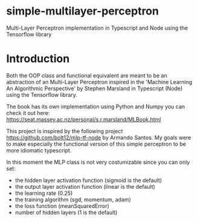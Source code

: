 # simple-multilayer-perceptron

Multi-Layer Perceptron implementation in Typescript and Node using the Tensorflow library

# Introduction

Both the OOP class and functional equivalent are meant to be an abstraction of an Multi-Layer Perceptron inspired in the
'Machine Learning An Algorithmic Perspective' by Stephen Marsland in Typescript (Node)
using the Tensorflow library.

The book has its own implementation using Python and Numpy you can check it out here:
https://seat.massey.ac.nz/personal/s.r.marsland/MLBook.html

This project is inspired by the following project https://github.com/bolt12/mlp-tf-node by Armando Santos.
My goals were to make especially the functional version of this simple perceptron to be more idiomatic typescript.

In this moment the MLP class is not very costumizable since you can only
set:

- the hidden layer activation function (sigmoid is the default)
- the output layer activation function (linear is the default)
- the learning rate (0.25)
- the training algorithm (sgd, momentum, adam)
- the loss function (meanSquaredError)
- number of hidden layers (1 is the default)
